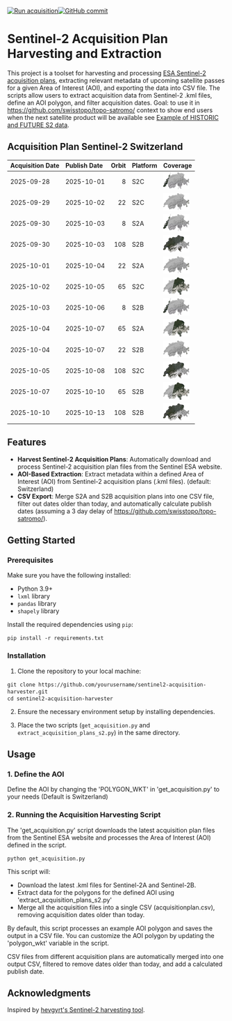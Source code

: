 [![Run acquisition](https://github.com/davidoesch/Sentinel-2-Acquisition-Plan-Harvesting/actions/workflows/run_acquisition.yml/badge.svg)](https://github.com/davidoesch/Sentinel-2-Acquisition-Plan-Harvesting/actions/workflows/run_acquisition.yml)[![GitHub commit](https://img.shields.io/github/last-commit/davidoesch/Sentinel-2-Acquisition-Plan-Harvesting)](https://github.com/davidoesch/Sentinel-2-Acquisition-Plan-Harvesting/commits/main)

# Sentinel-2 Acquisition Plan Harvesting and Extraction

This project is a toolset for harvesting and processing [ESA Sentinel-2 acquisition plans](https://sentinel.esa.int/web/sentinel/copernicus/sentinel-2/acquisition-plans), extracting relevant metadata of upcoming satellite passes for a given Area of Interest (AOI), and exporting the data into CSV file. The scripts allow users to extract acquisition data from Sentinel-2 .kml files, define an AOI polygon, and filter acquisition dates. Goal: to use it in https://github.com/swisstopo/topo-satromo/ context to show end users when the next satellite product will be available see [Example of HISTORIC and FUTURE S2 data](https://davidoesch.github.io/Sentinel-2-Acquisition-Plan-Harvesting/calendar.html).

## Acquisition Plan Sentinel-2 Switzerland
| Acquisition Date   | Publish Date   |   Orbit | Platform   | Coverage                    |
|:-------------------|:---------------|--------:|:-----------|:----------------------------|
| 2025-09-28         | 2025-10-01     |       8 | S2C        | ![Coverage](assets/8.png)   |
| 2025-09-29         | 2025-10-02     |      22 | S2C        | ![Coverage](assets/22.png)  |
| 2025-09-30         | 2025-10-03     |       8 | S2A        | ![Coverage](assets/8.png)   |
| 2025-09-30         | 2025-10-03     |     108 | S2B        | ![Coverage](assets/108.png) |
| 2025-10-01         | 2025-10-04     |      22 | S2A        | ![Coverage](assets/22.png)  |
| 2025-10-02         | 2025-10-05     |      65 | S2C        | ![Coverage](assets/65.png)  |
| 2025-10-03         | 2025-10-06     |       8 | S2B        | ![Coverage](assets/8.png)   |
| 2025-10-04         | 2025-10-07     |      65 | S2A        | ![Coverage](assets/65.png)  |
| 2025-10-04         | 2025-10-07     |      22 | S2B        | ![Coverage](assets/22.png)  |
| 2025-10-05         | 2025-10-08     |     108 | S2C        | ![Coverage](assets/108.png) |
| 2025-10-07         | 2025-10-10     |      65 | S2B        | ![Coverage](assets/65.png)  |
| 2025-10-10         | 2025-10-13     |     108 | S2B        | ![Coverage](assets/108.png) |

## Features

- **Harvest Sentinel-2 Acquisition Plans**: Automatically download and process Sentinel-2 acquisition plan files from the Sentinel ESA website.
- **AOI-Based Extraction**: Extract metadata within a defined Area of Interest (AOI) from Sentinel-2 acquisition plans (.kml files). (default: Switzerland)
- **CSV Export**: Merge S2A and S2B  acquisition plans into one CSV file, filter out dates older than today, and automatically calculate publish dates (assuming a 3 day delay of https://github.com/swisstopo/topo-satromo/).

## Getting Started

### Prerequisites

Make sure you have the following installed:

- Python 3.9+
- `lxml` library
- `pandas` library
- `shapely` library

Install the required dependencies using `pip`:

```
pip install -r requirements.txt
```
### Installation
1. Clone the repository to your local machine:

```
git clone https://github.com/yourusername/sentinel2-acquisition-harvester.git
cd sentinel2-acquisition-harvester
```
2. Ensure the necessary environment setup by installing dependencies.

3. Place the two scripts (`get_acquisition.py` and `extract_acquisition_plans_s2.py`) in the same directory.

## Usage
### 1. Define the AOI
Define the AOI by changing the 'POLYGON_WKT' in 'get_acquisition.py' to your needs (Default is Switzerland)

### 2. Running the Acquisition Harvesting Script
The 'get_acquisition.py' script downloads the latest acquisition plan files from the Sentinel ESA website and processes the Area of Interest (AOI) defined in the script.
```
python get_acquisition.py
```
This script will:

- Download the latest .kml files for Sentinel-2A and Sentinel-2B.
- Extract data for the polygons for the defined AOI using  'extract_acquisition_plans_s2.py'
- Merge all the acquisition files into a single CSV (acquisitionplan.csv), removing acquisition dates older than today.

By default, this script processes an example AOI polygon and saves the output in a CSV file. You can customize the AOI polygon by updating the 'polygon_wkt' variable in the script.

CSV files from different acquisition plans are automatically merged into one output CSV, filtered to remove dates older than today, and add a calculated publish date.

## Acknowledgments
Inspired by [hevgyrt's Sentinel-2 harvesting tool](https://github.com/hevgyrt/harvest_sentinel_acquisition_plans/).



